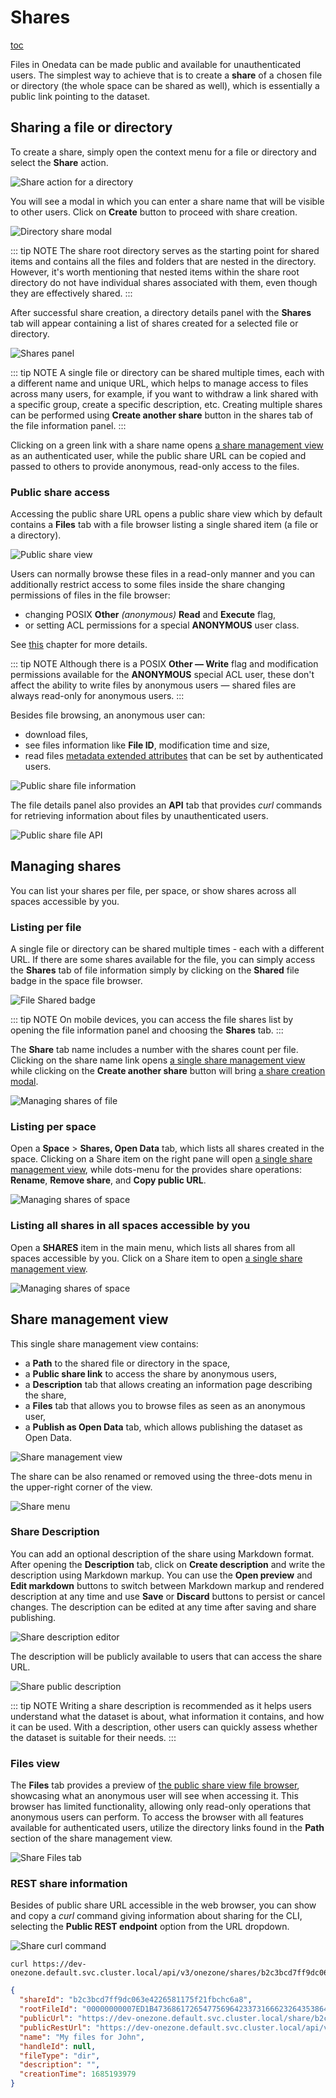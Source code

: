# Shares

[toc]()

Files in Onedata can be made public and available for unauthenticated users. The simplest
way to achieve that is to create a **share** of a chosen file or directory (the whole
space can be shared as well), which is essentially a public link pointing to the dataset.

## Sharing a file or directory

To create a share, simply open the context menu for a file or directory and select
the **Share** action.

![Share action for a directory](../../images/user-guide/shares/sharing-file-menu.png#screenshot)

You will see a modal in which you can enter a share name that will be visible to other
users. Click on **Create** button to proceed with share creation.

![Directory share modal](../../images/user-guide/shares/sharing-file-modal.png#screenshot)

::: tip NOTE
The share root directory serves as the starting point for shared items and
contains all the files and folders that are nested in the directory. However, it's worth
mentioning that nested items within the share root directory do not have individual shares
associated with them, even though they are effectively shared.
:::

After successful share creation, a directory details panel with the **Shares** tab will
appear containing a list of shares created for a selected file or directory.

![Shares panel](../../images/user-guide/shares/sharing-shares-panel.png#screenshot)

::: tip NOTE
A single file or directory can be shared multiple times, each with a different
name and unique URL, which helps to manage access to files across many users, for example,
if you want to withdraw a link shared with a specific group, create a specific description,
etc. Creating multiple shares can be performed using **Create another share** button in
the shares tab of the file information panel.
:::

Clicking on a green link with a share name opens [a share management view](#share-management-view)
as an authenticated user, while the public share URL can be copied and passed to others to
provide anonymous, read-only access to the files.

### Public share access

Accessing the public share URL opens a public share view which by default contains a
**Files** tab with a file browser listing a single shared item (a file or a directory).

![Public share view](../../images/user-guide/shares/sharing-public-files.png#screenshot)

Users can normally browse these files in a read-only manner and you can additionally
restrict access to some files inside the share changing permissions of files in the file
browser:

* changing POSIX **Other** *(anonymous)* **Read** and **Execute** flag,
* or setting ACL permissions for a special **ANONYMOUS** user class.

See [this](./data.md#data-access-control) chapter for more details.

::: tip NOTE
Although there is a POSIX **Other — Write** flag and modification permissions
available for the **ANONYMOUS** special ACL user, these don't affect the ability to write
files by anonymous users — shared files are always read-only for anonymous users.
:::

Besides file browsing, an anonymous user can:

* download files,
* see files information like **File ID**, modification time and size,
* read files [metadata extended attributes](./metadata.md#extended-attributes) that can be
  set by authenticated users.

![Public share file information](../../images/user-guide/shares/share-public-file-info.png#screenshot)

The file details panel also provides an **API** tab that provides *curl* commands for
retrieving information about files by unauthenticated users.

![Public share file API](../../images/user-guide/shares/share-public-file-api.png#screenshot)

## Managing shares

You can list your shares per file, per space, or show shares across all spaces accessible
by you.

### Listing per file

A single file or directory can be shared multiple times - each with a different URL.
If there are some shares available for the file, you can simply access the **Shares** tab
of file information simply by clicking on the **Shared** file badge in the space file
browser.

![File Shared badge](../../images/user-guide/shares/managing-file-badge.png#screenshot)

::: tip NOTE
On mobile devices, you can access the file shares list by opening the file
information panel and choosing the **Shares** tab.
:::

The **Share** tab name includes a number with the shares count per file. Clicking on the share
name link opens [a single share management view](#share-management-view) while clicking
on the **Create another share** button will bring [a share creation modal](#sharing-a-file-or-directory).

![Managing shares of file](../../images/user-guide/shares/managing-file-shares.png#screenshot)

### Listing per space

Open a **Space** > **Shares, Open Data** tab, which lists all shares created in the space.
Clicking on a Share item on the right pane will open [a single share management view](#share-management-view),
while dots-menu for the provides share operations: **Rename**, **Remove share**, and
**Copy public URL**.

![Managing shares of space](../../images/user-guide/shares/managing-space-shares.png#screenshot)

### Listing all shares in all spaces accessible by you

Open a **SHARES** item in the main menu, which lists all shares from all spaces accessible by
you. Click on a Share item to open [a single share management view](#share-management-view).

![Managing shares of space](../../images/user-guide/shares/managing-all-shares.png#screenshot)

## Share management view

This single share management view contains:

* a **Path** to the shared file or directory in the space,
* a **Public share link** to access the share by anonymous users,
* a **Description** tab that allows creating an information page describing the share,
* a **Files** tab that allows you to browse files as seen as an anonymous user,
* a **Publish as Open Data** tab, which allows publishing the dataset as Open Data.

![Share management view](../../images/user-guide/shares/share-root-view.png#screenshot)

The share can be also renamed or removed using the three-dots menu in the upper-right corner
of the view.

![Share menu](../../images/user-guide/shares/share-menu.png#screenshot)

### Share Description

You can add an optional description of the share using Markdown format. After opening the
**Description** tab, click on **Create description** and write the description using
Markdown markup. You can use the **Open preview** and **Edit markdown** buttons to switch
between Markdown markup and rendered description at any time and use **Save** or
**Discard** buttons to persist or cancel changes. The description can be edited at any
time after saving and share publishing.

![Share description editor](../../images/user-guide/shares/share-description-markdown.png#screenshot)

The description will be publicly available to users that can access the share URL.

![Share public description](../../images/user-guide/shares/share-public-description.png#screenshot)

::: tip NOTE
Writing a share description is recommended as it helps users understand
what the dataset is about, what information it contains, and how it can be used. With a
description, other users can quickly assess whether the dataset is suitable for their
needs.
:::

### Files view

The **Files** tab provides a preview of [the public share view file
browser](#public-share-access), showcasing what an anonymous user will see when accessing
it. This browser has limited functionality, allowing only read-only operations that
anonymous users can perform. To access the browser with all features available for
authenticated users, utilize the directory links found in the **Path** section of the
share management view.

![Share Files tab](../../images/user-guide/shares/share-files.png#screenshot)

<!-- ### Open Data -->

<!-- TODO: VFS-10906 Open Data documentation -->

### REST share information

Besides of public share URL accessible in the web browser, you can show and copy a *curl*
command giving information about sharing for the CLI, selecting the **Public REST endpoint**
option from the URL dropdown.

![Share curl command](../../images/user-guide/shares/share-curl.png#screenshot)

```shell
curl https://dev-onezone.default.svc.cluster.local/api/v3/onezone/shares/b2c3bcd7ff9dc063e4226581175f21fbchc6a8/public
```

```json
{
  "shareId": "b2c3bcd7ff9dc063e4226581175f21fbchc6a8",
  "rootFileId": "00000000007ED1B4736861726547756964233731666232643538646166323835616664623339303265663331653131646538636864626137236133613138616463346137376464316236313039363862326138353735633431636830643762236232633362636437666639646330363365343232363538313137356632316662636863366138",
  "publicUrl": "https://dev-onezone.default.svc.cluster.local/share/b2c3bcd7ff9dc063e4226581175f21fbchc6a8",
  "publicRestUrl": "https://dev-onezone.default.svc.cluster.local/api/v3/onezone/shares/b2c3bcd7ff9dc063e4226581175f21fbchc6a8/public",
  "name": "My files for John",
  "handleId": null,
  "fileType": "dir",
  "description": "",
  "creationTime": 1685193979
}
```
